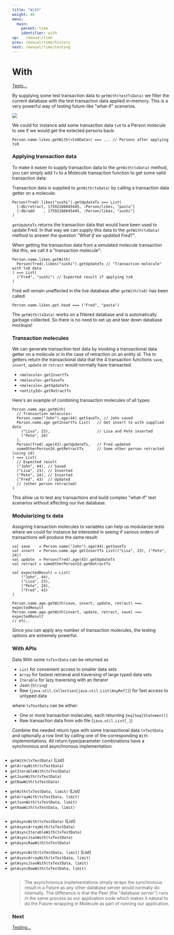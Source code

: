 ```yaml
---
title: "With"
weight: 40
menu:
  main:
    parent: time
    identifier: with
up:   /manual/time
prev: /manual/time/history
next: /manual/time/testing
---
```


# With

[Tests...](https://github.com/scalamolecule/molecule/tree/master/coretests/src/test/scala/molecule/coretests/time/GetWith.scala)

By supplying some test transaction data to `getWith(testTxData)` we filter the current database with
the test transaction data applied in-memory. This is a very powerful way of testing future-like "what-if" scenarios.


![](/img/time/with.png)

We could for instance add some transaction data `tx8` to a Person molecule to see if we would get the extected persons back:

```
Person.name.likes.getWith(<tx8Data>) === ... // Persons after applying tx8 
```

### Applying transaction data

To make it easier to supply transaction data to the `getWith(txData)` method, you can simply add `Tx` to a
Molecule transaction function to get some valid transaction data:

Transaction data is supplied to `getWith(txData)` by calling a transaction data getter on a molecule:

```
Person(fred).likes("sushi").getUpdateTx === List(
  [:db/retract, 17592186045445, :Person/likes, "pasta"]
  [:db/add    , 17592186045445, :Person/likes, "sushi"]
) 
```
`getUpdateTx` returns the transaction data that would have been used to update Fred. In that way we
can supply this data to the `getWith(txData)` method to answer the question _"What if we updated Fred?"_. 

When getting the transaction data from a simulated molecule transaction like this, we call it a "transaction molecule":
```
Person.name.likes.getWith(
  Person(fred).likes("sushi").getUpdateTx // "Transaction molecule" with tx8 data
) === List(
  ("Fred", "sushi") // Expected result if applying tx8
)
```

Fred will remain unaffected in the live database after `getWith(tx8)` has been called:

```
Person.name.likes.get.head === ("Fred", "pasta") 
```
The `getWith(txData)` works on a filtered database and is automatically garbage collected. So there is no need to 
set up and tear down database mockups!


### Transaction molecules

We can generate transaction test data by invoking a transactional data getter on a molecule or in the case of 
retraction on an entity id. The tx getters return the transactional data that the 4 transaction functions 
`save`, `insert`, `update` or `retract` would normally have transacted.

- `<molecule>.getInsertTx`
- `<molecule>.getSaveTx`
- `<molecule>.getUpdateTx`
- `<entityId>.getRetractTx`

Here's an example of combining transaction molecules of all types:

```
Person.name.age.getWith(
  // Transaction molecules:
  Person.name("John").age(44).getSaveTx, // John saved
  Person.name.age getInsertTx List(   // Get insert tx with supplied data
    ("Lisa", 23),                     // Lisa and Pete inserted
    ("Pete", 24)
  ),
  Person(fred).age(43).getUpdateTx,   // Fred updated
  someOtherPersonId.getRetractTx      // Some other person retracted (using id)    
) === List(
  // Expected result
  ("John", 44), // Saved
  ("Lisa", 23), // Inserted
  ("Pete", 24), // Inserted
  ("Fred", 43)  // Updated
  // (other person retracted)
)
```
This allow us to test any transactions and build complex "what-if" test scenarios without affecting our
live database. 


### Modularizing tx data

Assigning transaction molecules to variables can help us modularize tests where we could for instance
be interested in seeing if various orders of transactions will produce the same result:

```
val save    = Person.name("John").age(44).getSaveTx
val insert  = Person.name.age getInsertTx List(("Lisa", 23), ("Pete", 24))
val update  = Person(fred).age(43).getUpdateTx
val retract = someOtherPersonId.getRetractTx
    
val expectedResult = List(
    ("John", 44),
    ("Lisa", 23),
    ("Pete", 24),
    ("Fred", 43) 
)     
    
Person.name.age.getWith(save, insert, update, retract) === expectedResult 
Person.name.age.getWith(insert, update, retract, save) === expectedResult
// etc..
```
Since you can apply any number of transaction molecules, the testing options are extremely powerful.



### With APIs

Data With some `txTestData` can be returned as

- `List` for convenient access to smaller data sets
- `Array` for fastest retrieval and traversing of large typed data sets
- `Iterable` for lazy traversing with an Iterator
- Json (`String`)
- Raw (`java.util.Collection[java.util.List[AnyRef]]`) for fast access to untyped data

where `txTestData` can be either:

- One or more transaction molecules, each returning `Seq[Seq[Statement]]`
- Raw transaction data from edn file (`java.util.List[_]`)

Combine the needed return type with some transactional data `txTestData` and optionally a row limit 
by calling one of the corresponding `With` implementations. All return type/parameter combinations 
have a synchronous and asynchronous implementation:

<div class="container" style="margin-left: -30px">
    <div class="col-sm-4 column ">
        <ul>
            <li><code>getWith(txTestData)</code> (List)</li>
            <li><code>getArrayWith(txTestData)</code></li>
            <li><code>getIterableWith(txTestData)</code></li>
            <li><code>getJsonWith(txTestData)</code></li>
            <li><code>getRawWith(txTestData)</code></li>
        </ul>
        <ul>
            <li><code>getWith(txTestData, limit)</code> (List)</li>
            <li><code>getArrayWith(txTestData, limit)</code></li>
            <li><code>getJsonWith(txTestData, limit)</code></li>
            <li><code>getRawWith(txTestData, limit)</code></li>
        </ul>
    </div>
    <div class="col-sm-5 column ">
        <ul>
            <li><code>getAsyncWith(txTestData)</code> (List)</li>
            <li><code>getAsyncArrayWith(txTestData)</code></li>
            <li><code>getAsyncIterableWith(txTestData)</code></li>
            <li><code>getAsyncJsonWith(txTestData)</code></li>
            <li><code>getAsyncRawWith(txTestData)</code></li>
        </ul>
        <ul>
            <li><code>getAsyncWith(txTestData, limit)</code> (List)</li>
            <li><code>getAsyncArrayWith(txTestData, limit)</code></li>
            <li><code>getAsyncJsonWith(txTestData, limit)</code></li>
            <li><code>getAsyncRawWith(txTestData, limit)</code></li>
        </ul>
    </div>
</div>


>The asynchronous implementations simply wraps the synchronous result in a Future as any
>other database server would normally do internally. The difference is that the Peer (the "database server") 
>runs in the same process as our application code which makes it natural to do the Future-wrapping
>in Molecule as part of running our application.

### Next

[Testing...](/manual/time/testing/)